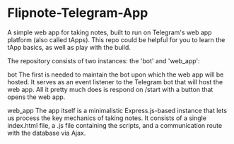 # Flipnote-Telegram-App
A simple web app for taking notes, built to run on Telegram's web app platform (also called tApps).
This repo could be helpful for you to learn the tApp basics, as well as play with the build. 

The repository consists of two instances: the 'bot' and 'web_app':

bot
The first is needed to maintain the bot upon which the web app will be hosted. It serves as an event listener to the Telegram bot that will host the web app. All it pretty much does is respond on /start with a button that opens the web app.

web_app
The app itself is a minimalistic Express.js-based instance that lets us process the key mechanics of taking notes. It consists of a single index.html file, a .js file containing the scripts, and a communication route with the database via Ajax.


<deed>
